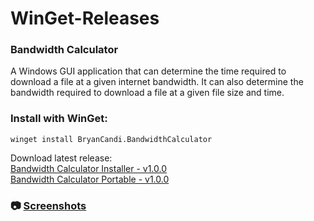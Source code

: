 # WinGet-Releases

### Bandwidth Calculator
A Windows GUI application that can determine the time required to download a file at a given internet bandwidth. It can also determine the bandwidth required to download a file at a given file size and time.

### Install with WinGet:
`winget install BryanCandi.BandwidthCalculator`

Download latest release:\
[Bandwidth Calculator Installer - v1.0.0](https://github.com/bryancandi/WinGet-Releases/releases/download/BandwidthCalculator/BandwidthCalculatorInstaller.msi)\
[Bandwidth Calculator Portable - v1.0.0](https://github.com/bryancandi/WinGet-Releases/releases/download/BandwidthCalculator/BandwidthCalculator-v1.0.0-Portable.zip)

### 📷 [Screenshots](https://github.com/bryancandi/WinGet-Releases/blob/main/Screenshots/BandwidthCalculator/Screenshots.md)

##

